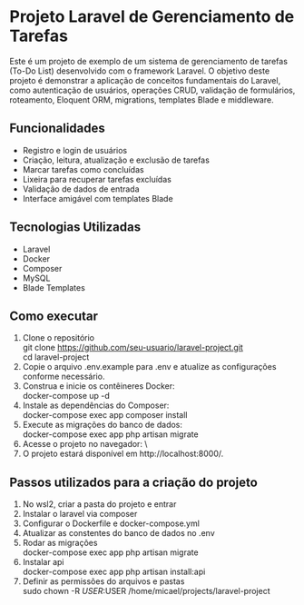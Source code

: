 # Projeto Laravel de Gerenciamento de Tarefas

Este é um projeto de exemplo de um sistema de gerenciamento de tarefas (To-Do List) desenvolvido com o framework Laravel. O objetivo deste projeto é demonstrar a aplicação de conceitos fundamentais do Laravel, como autenticação de usuários, operações CRUD, validação de formulários, roteamento, Eloquent ORM, migrations, templates Blade e middleware.

## Funcionalidades

-   Registro e login de usuários
-   Criação, leitura, atualização e exclusão de tarefas
-   Marcar tarefas como concluídas
-   Lixeira para recuperar tarefas excluídas
-   Validação de dados de entrada
-   Interface amigável com templates Blade

## Tecnologias Utilizadas

-   Laravel
-   Docker
-   Composer
-   MySQL
-   Blade Templates

## Como executar

1. Clone o repositório \
   git clone https://github.com/seu-usuario/laravel-project.git \
   cd laravel-project
2. Copie o arquivo .env.example para .env e atualize as configurações conforme necessário.
3. Construa e inicie os contêineres Docker: \
   docker-compose up -d
4. Instale as dependências do Composer: \
   docker-compose exec app composer install
5. Execute as migrações do banco de dados: \
   docker-compose exec app php artisan migrate
6. Acesse o projeto no navegador: \
7. O projeto estará disponível em http://localhost:8000/.

## Passos utilizados para a criação do projeto

1. No wsl2, criar a pasta do projeto e entrar
2. Instalar o laravel via composer
3. Configurar o Dockerfile e docker-compose.yml
4. Atualizar as constentes do banco de dados no .env
5. Rodar as migrações \
   docker-compose exec app php artisan migrate
6. Instalar api \
   docker-compose exec app php artisan install:api
7. Definir as permissões do arquivos e pastas \
   sudo chown -R $USER:$USER /home/micael/projects/laravel-project

